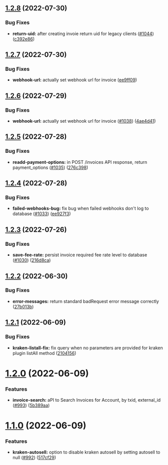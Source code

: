 ## [1.2.8](https://github.com/anypay/anypay/compare/v1.2.7...v1.2.8) (2022-07-30)


### Bug Fixes

* **return-uid:** after creating invoie return uid for legacy clients ([#1044](https://github.com/anypay/anypay/issues/1044)) ([c392e86](https://github.com/anypay/anypay/commit/c392e8649e018d57f792560d355840a7436679b2))

## [1.2.7](https://github.com/anypay/anypay/compare/v1.2.6...v1.2.7) (2022-07-30)


### Bug Fixes

* **webhook-url:** actually set webhook url for invoice ([ee9ff09](https://github.com/anypay/anypay/commit/ee9ff0959b7924ea28ab8c436ea588cffb841580))

## [1.2.6](https://github.com/anypay/anypay/compare/v1.2.5...v1.2.6) (2022-07-29)


### Bug Fixes

* **webhook-url:** actually set webhook url for invoice ([#1038](https://github.com/anypay/anypay/issues/1038)) ([4ae4d41](https://github.com/anypay/anypay/commit/4ae4d412e0d7d4a80bc3ea11ef6880670c614001))

## [1.2.5](https://github.com/anypay/anypay/compare/v1.2.4...v1.2.5) (2022-07-28)


### Bug Fixes

* **readd-payment-options:** in POST /invoices API response, return payment_options ([#1035](https://github.com/anypay/anypay/issues/1035)) ([276c398](https://github.com/anypay/anypay/commit/276c3980a3637afe307080678e70be403a8777a7))

## [1.2.4](https://github.com/anypay/anypay/compare/v1.2.3...v1.2.4) (2022-07-28)


### Bug Fixes

* **failed-webhooks-bug:** fix bug when failed webhooks don't log to database ([#1033](https://github.com/anypay/anypay/issues/1033)) ([ee927f3](https://github.com/anypay/anypay/commit/ee927f3c9c30dce78f29d60f4c97263189cfd122))

## [1.2.3](https://github.com/anypay/anypay/compare/v1.2.2...v1.2.3) (2022-07-26)


### Bug Fixes

* **save-fee-rate:** persist invoice required fee rate level to database ([#1030](https://github.com/anypay/anypay/issues/1030)) ([216d8ca](https://github.com/anypay/anypay/commit/216d8ca1ac1b1a494f7678ef9234a773aa3c64b4))

## [1.2.2](https://github.com/anypay/anypay/compare/v1.2.1...v1.2.2) (2022-06-30)


### Bug Fixes

* **error-messages:** return standard badRequest error message correctly ([27b013b](https://github.com/anypay/anypay/commit/27b013b66547711195ee2e15cffb7e66609d6470))

## [1.2.1](https://github.com/anypay/anypay/compare/v1.2.0...v1.2.1) (2022-06-09)


### Bug Fixes

* **kraken-listall-fix:** fix query when no parameters are provided for kraken plugin listAll method ([2104156](https://github.com/anypay/anypay/commit/2104156555e6a358161313d1a3117fc272debb36))

# [1.2.0](https://github.com/anypay/anypay/compare/v1.1.0...v1.2.0) (2022-06-09)


### Features

* **invoice-search:** aPI to Search Invoices for Account, by txid, external_id ([#993](https://github.com/anypay/anypay/issues/993)) ([5b389aa](https://github.com/anypay/anypay/commit/5b389aaa489ecd92d7cf5932249f07345938aa6b))

# [1.1.0](https://github.com/anypay/anypay/compare/v1.0.0...v1.1.0) (2022-06-09)


### Features

* **kraken-autosell:** option to disable kraken autosell by setting autosell to null ([#992](https://github.com/anypay/anypay/issues/992)) ([517cf29](https://github.com/anypay/anypay/commit/517cf29ae1738ee726ba9b69b8c81929919fb25b))
